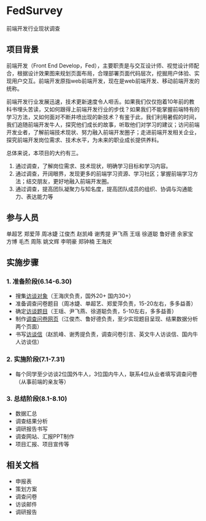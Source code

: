 # FedSurvey
前端开发行业现状调查


## 项目背景
前端开发（Front End Develop，Fed），主要职责是与交互设计师、视觉设计师配合，根据设计效果图来规划页面布局，合理部署页面代码层次，挖掘用户体验、实现用户交互。前端开发原指web前端开发，现在是web前端开发、移动前端开发的统称。

前端开发行业发展迅速，技术更新速度令人咂舌。如果我们仅仅抱着10年前的教科书埋头苦读，又如何跟得上前端开发行业的步伐？如果我们不能掌握前端特有的学习方法，又如何面对不断井喷出现的新技术？有鉴于此，我们利用暑假的时间，我们追随前端开发牛人，探究他们成长的故事，听取他们对学习的建议；访问前端开发业者，了解前端技术现状、努力融入前端开发圈子；走进前端开发相关企业，探究前端开发岗位需求、技术水平，为未来的职业成长提供养料。

总体来说，本项目的大约有三。

1. 通过调查，了解岗位需求、技术现状，明确学习目标和学习内容。
2. 通过调查，开阔眼界，发现更多的前端学习资源、学习社区；掌握前端学习方法；结交朋友，更好地融入前端开发圈。
3. 通过调查，提高团队凝聚力与知名度，提高团队成员的组织、协调与沟通能力、表达能力等

## 参与人员
单超艺 郑爱萍 周冰婕 江俊杰 赵凯峰 谢秀提 尹飞燕 王瑶 徐道聪 鲁好德
余家宝 方博 毛杰 周陈 姚文辉 李明豪 郑钟楠
王海庆
## 实施步骤
### 1. 准备阶段(6.14-6.30)

- 搜集[访谈对象](master.md)（王海庆负责，国外20+ 国内30+）
- 准备调查问卷题目（周冰婕、单超艺、郑爱萍负责，15-20左右，多多益善）
- 确定[访谈题目](interview.md)（王瑶、尹飞燕、徐道聪负责，5-10左右，多多益善）
- 制作[调查问卷网页](//happyfedclub.github.io/FedSurvey/questionnaire3/index.html)（江俊杰、鲁好德负责，至少实现题目呈现、结果数据分析两个页面）
- 书写[访谈信](mail.md)（赵凯峰、谢秀提负责，调查问卷引言、英文牛人访谈信、国内牛人访谈信）

### 2. 实施阶段(7.1-7.31)

- 每个同学至少访谈2位国外牛人，3位国内牛人，联系4位从业者填写调查问卷（从事前端的亲友等）

### 3. 总结阶段(8.1-8.10)

- 数据汇总
- 调查结果分析
- 调研报告书写
- 调查网站、汇报PPT制作
- 项目汇报、项目宣传等

## 相关文档

- 申报表 
- 策划方案
- 调查问卷
- 访谈邮件
- 调研报告
